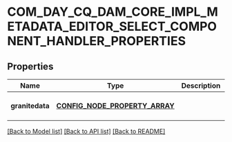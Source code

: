 # COM_DAY_CQ_DAM_CORE_IMPL_METADATA_EDITOR_SELECT_COMPONENT_HANDLER_PROPERTIES

## Properties
Name | Type | Description | Notes
------------ | ------------- | ------------- | -------------
**granitedata** | [**CONFIG_NODE_PROPERTY_ARRAY**](configNodePropertyArray.md) |  | [optional] [default to null]

[[Back to Model list]](../README.md#documentation-for-models) [[Back to API list]](../README.md#documentation-for-api-endpoints) [[Back to README]](../README.md)


